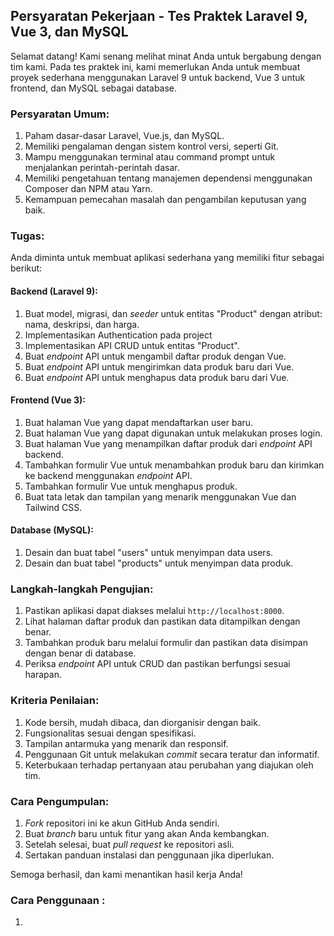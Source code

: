 ## Persyaratan Pekerjaan - Tes Praktek Laravel 9, Vue 3, dan MySQL

Selamat datang! Kami senang melihat minat Anda untuk bergabung dengan tim kami. Pada tes praktek ini, kami memerlukan Anda untuk membuat proyek sederhana menggunakan Laravel 9 untuk backend, Vue 3 untuk frontend, dan MySQL sebagai database.

### Persyaratan Umum:

1. Paham dasar-dasar Laravel, Vue.js, dan MySQL.
2. Memiliki pengalaman dengan sistem kontrol versi, seperti Git.
3. Mampu menggunakan terminal atau command prompt untuk menjalankan perintah-perintah dasar.
4. Memiliki pengetahuan tentang manajemen dependensi menggunakan Composer dan NPM atau Yarn.
5. Kemampuan pemecahan masalah dan pengambilan keputusan yang baik.

### Tugas:

Anda diminta untuk membuat aplikasi sederhana yang memiliki fitur sebagai berikut:

#### Backend (Laravel 9):

1. Buat model, migrasi, dan _seeder_ untuk entitas "Product" dengan atribut: nama, deskripsi, dan harga.
2. Implementasikan Authentication pada project
3. Implementasikan API CRUD untuk entitas "Product".
4. Buat _endpoint_ API untuk mengambil daftar produk dengan Vue.
5. Buat _endpoint_ API untuk mengirimkan data produk baru dari Vue.
5. Buat _endpoint_ API untuk menghapus data produk baru dari Vue.

#### Frontend (Vue 3):

1. Buat halaman Vue yang dapat mendaftarkan user baru.
2. Buat halaman Vue yang dapat digunakan untuk melakukan proses login. 
1. Buat halaman Vue yang menampilkan daftar produk dari _endpoint_ API backend.
2. Tambahkan formulir Vue untuk menambahkan produk baru dan kirimkan ke backend menggunakan _endpoint_ API.
2. Tambahkan formulir Vue untuk menghapus produk.
3. Buat tata letak dan tampilan yang menarik menggunakan Vue dan Tailwind CSS.

#### Database (MySQL):

1. Desain dan buat tabel "users" untuk menyimpan data users.
1. Desain dan buat tabel "products" untuk menyimpan data produk.

### Langkah-langkah Pengujian:

1. Pastikan aplikasi dapat diakses melalui `http://localhost:8000`.
2. Lihat halaman daftar produk dan pastikan data ditampilkan dengan benar.
3. Tambahkan produk baru melalui formulir dan pastikan data disimpan dengan benar di database.
4. Periksa _endpoint_ API untuk CRUD dan pastikan berfungsi sesuai harapan.

### Kriteria Penilaian:

1. Kode bersih, mudah dibaca, dan diorganisir dengan baik.
2. Fungsionalitas sesuai dengan spesifikasi.
3. Tampilan antarmuka yang menarik dan responsif.
4. Penggunaan Git untuk melakukan _commit_ secara teratur dan informatif.
5. Keterbukaan terhadap pertanyaan atau perubahan yang diajukan oleh tim.

### Cara Pengumpulan:

1. _Fork_ repositori ini ke akun GitHub Anda sendiri.
2. Buat _branch_ baru untuk fitur yang akan Anda kembangkan.
3. Setelah selesai, buat _pull request_ ke repositori asli.
4. Sertakan panduan instalasi dan penggunaan jika diperlukan.

Semoga berhasil, dan kami menantikan hasil kerja Anda!

### Cara Penggunaan : 

1. 
